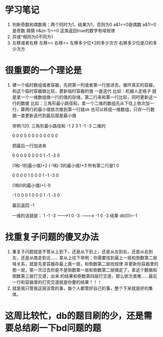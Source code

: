 # 学习笔记
1. 判断奇数和偶数用：两个同时为1，结果为1，否则为0
   a&1==0是偶数
   a&1!=0是奇数
   猜猜 n&(n-1)==0 这类返回true的数字有啥规律
2. 异或^相同为0不同为1
3. 左移或者右移 
   左移<<  右移>>
   左移多少位*2的多少次方
   右移多少位是/2的多少次方
   
# 很重要的一个理论是 
1. 建一个临时数组或者容器，先把第一列或者第一行放进去，循环真实的容器，和这个临时容器做比较，更新临时容器的值
   一直迭代
   比如：机器人走格子 就是拿一个一维数组做一行的值的存储，第二行来和第一行比较，同时更新这一行的数据
   比如：三角形最小路径和，拿一个二维的数组先从下往上依次加一行，算两行的最小值依次推到第一行就ok
        也可以转成一维数组，只存一行数据一直更新迭代到最后就是最小值
        
        
    举例:120. 三角形最小路径和
    -1
    2 3
    1 -1 -3
    二维的
    
    0 0 0 0
    0 0 0 0
    0 0 0 0
    
    把最后一行加进来
    
    0 0 0 0
    0 0 0 0
    1 -1 -3 0
    
    (1和-1的最小值)+2
    (-1和-3的最小值)+3
    所有第二行是1 0
    
    0 0 0 0
    1 0 0 0
    1 -1 -3 0
    
    (1和0的最小值)+(-1)
    
    -1 0 0 0
    1 0 0 0
    1 -1 -3 0    
    
    最后返回 -1
    
    一维的话就是： 1 -1 -3  --->1 0 -3 ----> -1 0 -3 结果 db[0]=-1
    <br>
# 找重复子问题的傻叉办法
1. 重复子问题就是不管从上到下，还是从下到上，还是从左到右，还是从右到左，还是从南走到北......
   拿从上往下举例：你需要找到最上一层和倒数第二层啥关系，就是先拿容器存最上面一层，和倒数第二层找规律
   并更新你容器里的那一层，第一次过去你是不是倒数第一层和倒数第二层搞定了，拿这个数据和倒数第三层打交道，出来
   的结果和倒数第四层打交道，那么依次类推......最后一行和容器里的打完交道就是你要的结果！！！
2. 就是我只管我这层该管的事，每个人都管好自己的事，整个下来就是好的集体。

# 这周比较忙，db的题目刷的少，还是需要总结刷一下bd问题的题

    
    
    
    
        
